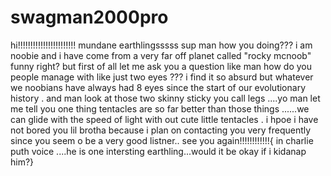 # swagman2000pro
hi!!!!!!!!!!!!!!!!!!!!!!! mundane earthlingsssss
sup man how you doing??? i am noobie and i have come from a very far off planet called "rocky mcnoob" funny right? but first of all let me ask you a question like man how do you people manage with like just two eyes ??? i find it so absurd but whatever we noobians have always had 8 eyes since the start of our evolutionary history . and man look at those two skinny sticky you call legs ....yo man let me tell you one thing tentacles are so far better than those things ......we can glide with the speed of light with out cute little tentacles . i hpoe i have not bored you lil brotha because i plan on contacting you very frequently since you seem o be a very good listner..
see you again!!!!!!!!!!!!{ in charlie puth voice ....he is one intersting earthling...would it be okay if i kidanap him?}
